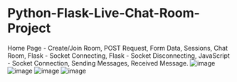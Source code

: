 # Python-Flask-Live-Chat-Room-Project
Home Page - Create/Join Room, POST Request, Form Data, Sessions, Chat Room, Flask - Socket Connecting, Flask - Socket Disconnecting, JavaScript - Socket Connection,  Sending Messages, Received Message. 
![image](https://user-images.githubusercontent.com/107146517/232160150-e89998ef-b016-4d4d-ac0a-937b157835e9.png)
![image](https://user-images.githubusercontent.com/107146517/232160263-9baacc48-2c88-49b0-8c8a-8d5c540cbdc6.png)
![image](https://user-images.githubusercontent.com/107146517/232160315-a6738f6a-5620-4df5-b159-fa6c91bc9d6f.png)
![image](https://user-images.githubusercontent.com/107146517/232160434-766c8a1a-3985-45af-8c81-8819376da366.png)
